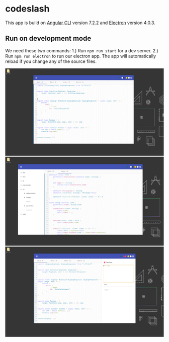 # codeslash

This app is build on [Angular CLI](https://github.com/angular/angular-cli) version 7.2.2
and [Electron](https://github.com/electron/electron) version 4.0.3.

## Run on development mode
We need these two commands:
1.) Run `npm run start` for a dev server.
2.) Run `npm run electron` to run our electron app. The app will automatically reload if you change any of the source files.


![Minimal editor](./images/FullScreenEditor.png)
![Minimal editor](./images/ProjectView.png)
![Minimal editor](./images/RunTest.png)
